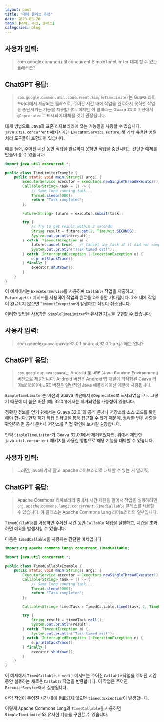 ```yaml
---
layout: post
title: "대체 클래스 추천"
date: 2023-09-20
tags: [대체, 추천, 클래스]
categories: blog
---
```


## 사용자 입력:
> com.google.common.util.concurrent.SimpleTimeLimiter 대체 할 수 있는 클래스는?

## ChatGPT 응답:
> `com.google.common.util.concurrent.SimpleTimeLimiter`는 Guava 라이브러리에서 제공되는 클래스로, 주어진 시간 내에 작업을 완료하지 못하면 작업을 중단시키는 기능을 제공합니다. 하지만 이 클래스는 Guava 23.0 버전에서 `@Deprecated`로 표시되어 대체될 것이 권장됩니다.

대체 방법으로 Java의 표준 라이브러리에 있는 기능들을 사용할 수 있습니다. `java.util.concurrent` 패키지에는 `ExecutorService`, `Future`, 및 기타 유용한 병렬 처리 도구들이 포함되어 있습니다.

예를 들어, 주어진 시간 동안 작업을 완료하지 못하면 작업을 중단시키는 간단한 예제를 만들어 볼 수 있습니다:

```java
import java.util.concurrent.*;

public class TimeLimiterExample {
    public static void main(String[] args) {
        ExecutorService executor = Executors.newSingleThreadExecutor();
        Callable<String> task = () -> {
            // Some long running task...
            Thread.sleep(5000);
            return "Task completed";
        };

        Future<String> future = executor.submit(task);

        try {
            // Try to get result within 2 seconds
            String result = future.get(2, TimeUnit.SECONDS);
            System.out.println(result);
        } catch (TimeoutException e) {
            future.cancel(true);  // Cancel the task if it did not complete in time
            System.out.println("Task timed out!");
        } catch (InterruptedException | ExecutionException e) {
            e.printStackTrace();
        } finally {
            executor.shutdown();
        }
    }
}
```

이 예제에서는 `ExecutorService`를 사용하여 `Callable` 작업을 제출하고, `Future.get()` 메서드를 사용하여 작업의 완료를 2초 동안 기다립니다. 2초 내에 작업이 완료되지 않으면 `TimeoutException`이 발생하고 작업이 취소됩니다.

이러한 방법을 사용하면 `SimpleTimeLimiter`와 유사한 기능을 구현할 수 있습니다.

## 사용자 입력:
> com.google.guava:guava:32.0.1-android,32.0.1-jre.jar에는 없나?

## ChatGPT 응답:
> `com.google.guava:guava`는 Android 및 JRE (Java Runtime Environment) 버전으로 제공됩니다. Android 버전은 Android 앱 개발에 최적화된 Guava 라이브러리이며, JRE 버전은 일반적인 Java 애플리케이션 개발에 사용됩니다.

`SimpleTimeLimiter`는 이전의 Guava 버전에서 `@Deprecated`로 표시되었습니다. 그렇기 때문에 더 높은 버전 (예: 32.0.1)에서는 제거되었을 가능성이 있습니다. 

정확한 정보를 얻기 위해서는 Guava 32.0.1의 공식 문서나 저장소의 소스 코드를 확인해야 합니다. 현재 제가 직접 인터넷을 통해 접근할 수 없기 때문에, 정확한 변경 사항을 확인하려면 공식 문서나 저장소를 직접 확인해 보시길 권장합니다.

만약 `SimpleTimeLimiter`가 Guava 32.0.1에서 제거되었다면, 위에서 제안한 `java.util.concurrent` 패키지를 사용한 방법으로 해당 기능을 대체할 수 있습니다.

## 사용자 입력:
> 그러면, java패키지 말고, apache 라이브러리로 대체할 수 있는 거 알려줘.

## ChatGPT 응답:
> Apache Commons 라이브러리 중에서 시간 제한을 걸어서 작업을 실행하려면 `org.apache.commons.lang3.concurrent.TimedCallable` 클래스를 사용할 수 있습니다. 이 클래스는 Apache Commons Lang 라이브러리의 일부입니다.

`TimedCallable`를 사용하면 주어진 시간 동안 `Callable` 작업을 실행하고, 시간을 초과하면 예외를 발생시킬 수 있습니다.

다음은 `TimedCallable`을 사용하는 간단한 예제입니다:

```java
import org.apache.commons.lang3.concurrent.TimedCallable;

import java.util.concurrent.*;

public class TimedCallableExample {
    public static void main(String[] args) {
        ExecutorService executor = Executors.newSingleThreadExecutor();
        Callable<String> task = () -> {
            // Some long running task...
            Thread.sleep(5000);
            return "Task completed";
        };

        Callable<String> timedTask = TimedCallable.timed(task, 2, TimeUnit.SECONDS, executor);

        try {
            String result = timedTask.call();
            System.out.println(result);
        } catch (TimeoutException e) {
            System.out.println("Task timed out!");
        } catch (InterruptedException | ExecutionException e) {
            e.printStackTrace();
        } finally {
            executor.shutdown();
        }
    }
}
```

이 예제에서 `TimedCallable.timed()` 메서드는 주어진 `Callable` 작업을 주어진 시간 동안 실행하는 새로운 `Callable` 작업을 반환합니다. 이 작업은 주어진 `ExecutorService`에서 실행됩니다.

만약 작업이 주어진 시간 내에 완료되지 않으면 `TimeoutException`이 발생합니다.

이렇게 Apache Commons Lang의 `TimedCallable`을 사용하면 `SimpleTimeLimiter`와 유사한 기능을 구현할 수 있습니다.

